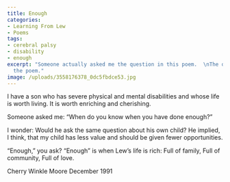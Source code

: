 ```yaml
---
title: Enough
categories:
- Learning From Lew
- Poems
tags:
- cerebral palsy
- disability
- enough
excerpt: "Someone actually asked me the question in this poem.  \nThe question prompted
  the poem."
image: /uploads/3558176378_0dc5fbdce53.jpg
---
```


I have a son
who has severe physical and mental disabilities
and whose life is worth living.
It is worth enriching and cherishing.

Someone asked me:
“When do you know
when you have done enough?”

I wonder:
Would he ask the same question
about his own child?
He implied, I think, that my child
has less value
and should be given fewer opportunities.

“Enough,” you ask?
“Enough” is when Lew’s life is rich:
Full of family,
Full of community,
Full of love.

Cherry Winkle Moore
December 1991
